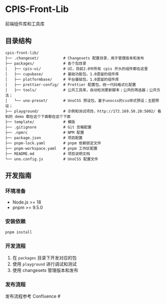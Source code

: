 # CPIS-Front-Lib

前端组件库和工具库

## 目录结构

```
cpis-front-lib/
├── .changeset/           # Changesets 配置目录，用于管理版本和发布
├── packages/             # 各个包目录
│   ├── cpis-ui/          # UI，目前2.0中所有 cpis 开头的组件都在这里
│   ├── cupubase/         # 基础功能包，1.0遗留的组件库
│   ├── platformbase/     # 平台基础包，1.0遗留的组件库
│   ├── prettier-config/  # Prettier 配置包，统一代码格式化配置
│   ├── tools/            # 公共工具库，自动检测更新脚本；公共的筛选器；公共方法；
│   └── uno-preset/       # UnoCSS 预设包，基于unocss的css样式预设；主题预设；
├── playground/           # 示例和测试项目，http://172.169.50.28:5002/ 看到的 demo 都在这个下面都在这个下面
├── template/             # 模版
├── .gitignore            # Git 忽略配置
├── .npmrc                # NPM 配置
├── package.json          # 项目配置
├── pnpm-lock.yaml        # pnpm 依赖锁定文件
├── pnpm-workspace.yaml   # pnpm 工作区配置
├── README.md             # 项目说明文档
└── uno.config.js         # UnoCSS 配置文件
```

## 开发指南

### 环境准备

- Node.js >= 18
- pnpm >= 9.5.0

### 安装依赖

```bash
pnpm install

```

### 开发流程

1. 在 `packages` 目录下开发对应的包
2. 使用 `playground` 进行调试和测试
3. 使用 changesets 管理版本和发布

### 发布流程

发布流程参考 Confluence #

